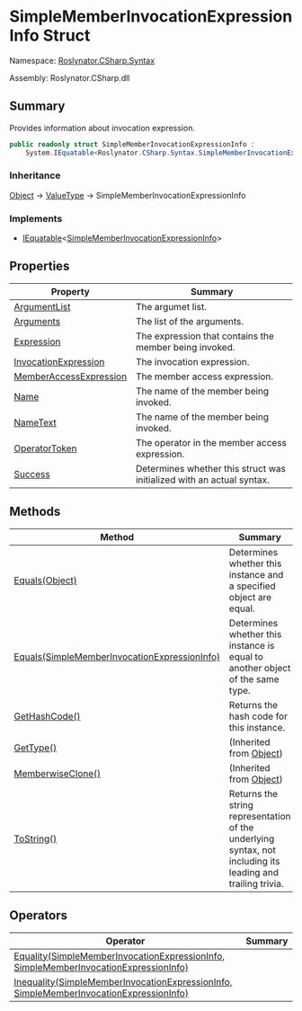 # SimpleMemberInvocationExpressionInfo Struct

Namespace: [Roslynator.CSharp.Syntax](../README.md)

Assembly: Roslynator\.CSharp\.dll

## Summary

Provides information about invocation expression\.

```csharp
public readonly struct SimpleMemberInvocationExpressionInfo :
    System.IEquatable<Roslynator.CSharp.Syntax.SimpleMemberInvocationExpressionInfo>
```

### Inheritance

[Object](https://docs.microsoft.com/en-us/dotnet/api/system.object) &#x2192; [ValueType](https://docs.microsoft.com/en-us/dotnet/api/system.valuetype) &#x2192; SimpleMemberInvocationExpressionInfo

### Implements

* [IEquatable](https://docs.microsoft.com/en-us/dotnet/api/system.iequatable-1)\<[SimpleMemberInvocationExpressionInfo](./README.md)>

## Properties

| Property | Summary |
| -------- | ------- |
| [ArgumentList](ArgumentList/README.md) | The argumet list\. |
| [Arguments](Arguments/README.md) | The list of the arguments\. |
| [Expression](Expression/README.md) | The expression that contains the member being invoked\. |
| [InvocationExpression](InvocationExpression/README.md) | The invocation expression\. |
| [MemberAccessExpression](MemberAccessExpression/README.md) | The member access expression\. |
| [Name](Name/README.md) | The name of the member being invoked\. |
| [NameText](NameText/README.md) | The name of the member being invoked\. |
| [OperatorToken](OperatorToken/README.md) | The operator in the member access expression\. |
| [Success](Success/README.md) | Determines whether this struct was initialized with an actual syntax\. |

## Methods

| Method | Summary |
| ------ | ------- |
| [Equals(Object)](Equals/README.md) | Determines whether this instance and a specified object are equal\. |
| [Equals(SimpleMemberInvocationExpressionInfo)](Equals/README.md) | Determines whether this instance is equal to another object of the same type\. |
| [GetHashCode()](GetHashCode/README.md) | Returns the hash code for this instance\. |
| [GetType()](https://docs.microsoft.com/en-us/dotnet/api/system.object.gettype) |  \(Inherited from [Object](https://docs.microsoft.com/en-us/dotnet/api/system.object)\) |
| [MemberwiseClone()](https://docs.microsoft.com/en-us/dotnet/api/system.object.memberwiseclone) |  \(Inherited from [Object](https://docs.microsoft.com/en-us/dotnet/api/system.object)\) |
| [ToString()](ToString/README.md) | Returns the string representation of the underlying syntax, not including its leading and trailing trivia\. |

## Operators

| Operator | Summary |
| -------- | ------- |
| [Equality(SimpleMemberInvocationExpressionInfo, SimpleMemberInvocationExpressionInfo)](op_Equality/README.md) | |
| [Inequality(SimpleMemberInvocationExpressionInfo, SimpleMemberInvocationExpressionInfo)](op_Inequality/README.md) | |

